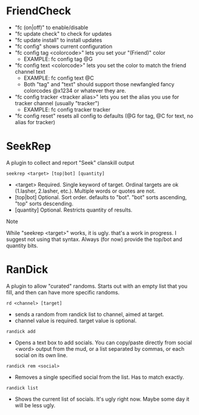 # FriendCheck

- "fc (on|off)" to enable/disable
- "fc update check" to check for updates
- "fc update install" to install updates
- "fc config" shows current configuration
- "fc config tag &lt;colorcode&gt;" lets you set your "(Friend)" color
  - EXAMPLE: fc config tag @G
- "fc config text &lt;colorcode&gt;" lets you set the color to match the friend channel text
  - EXAMPLE: fc config text @C
  - Both "tag" and "text" should support those newfangled fancy colorcodes @x1234 or whatever they are.
- "fc config tracker &lt;tracker alias&gt;" lets you set the alias you use for tracker channel (usually "tracker")
  - EXAMPLE: fc config tracker tracker
- "fc config reset" resets all config to defaults (@G for tag, @C for text, no alias for tracker)


# SeekRep

A plugin to collect and report "Seek" clanskill output

`seekrep <target> [top|bot] [quantity]`
- &lt;target&gt;    Required. Single keyword of target. Ordinal targets are ok (1.lasher, 2.lasher, etc.). Multiple words or quotes are not.
- [top|bot]   Optional. Sort order. defaults to "bot". "bot" sorts ascending, "top" sorts descending. 
- [quantity]  Optional. Restricts quantity of results.

> [!NOTE]
> While "seekrep &lt;target&gt;" works, it is ugly. that's a work in progress. I suggest not using that syntax. Always (for now) provide the top/bot and quantity bits.


# RanDick

A plugin to allow "curated" randoms. Starts out with an empty list that you fill, and then can have more specific randoms.

`rd <channel> [target]`
- sends a random from randick list to channel, aimed at target.
- channel value is required. target value is optional.

`randick add`
- Opens a text box to add socials. You can copy/paste directly from social &lt;word&gt; output from the mud, or a list separated by commas, or each social on its own line.

`randick rem <social>`
- Removes a single specified social from the list. Has to match exactly.

`randick list`
- Shows the current list of socials. It's ugly right now. Maybe some day it will be less ugly.